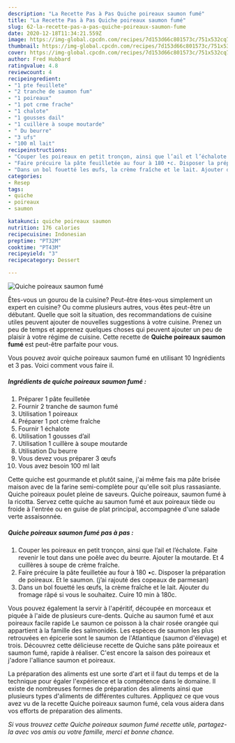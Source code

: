 ```yaml
---
description: "La Recette Pas à Pas Quiche poireaux saumon fumé"
title: "La Recette Pas à Pas Quiche poireaux saumon fumé"
slug: 62-la-recette-pas-a-pas-quiche-poireaux-saumon-fume
date: 2020-12-18T11:34:21.559Z
image: https://img-global.cpcdn.com/recipes/7d153d66c801573c/751x532cq70/quiche-poireaux-saumon-fume-photo-principale-de-la-recette.jpg
thumbnail: https://img-global.cpcdn.com/recipes/7d153d66c801573c/751x532cq70/quiche-poireaux-saumon-fume-photo-principale-de-la-recette.jpg
cover: https://img-global.cpcdn.com/recipes/7d153d66c801573c/751x532cq70/quiche-poireaux-saumon-fume-photo-principale-de-la-recette.jpg
author: Fred Hubbard
ratingvalue: 4.8
reviewcount: 4
recipeingredient:
- "1 pte feuillete"
- "2 tranche de saumon fum"
- "1 poireaux"
- "1 pot crme frache"
- "1 chalote"
- "1 gousses dail"
- "1 cuillère à soupe moutarde"
- " Du beurre"
- "3 ufs"
- "100 ml lait"
recipeinstructions:
- "Couper les poireaux en petit tronçon, ainsi que l’ail et l’échalote. Faite revenir le tout dans une poêle avec du beurre. Ajouter la moutarde. Et 4 cuillères à soupe de crème fraîche."
- "Faire précuire la pâte feuilletée au four à 180 •c. Disposer la préparation de poireaux. Et le saumon. (j’ai rajouté des copeaux de parmesan)"
- "Dans un bol fouetté les œufs, la crème fraîche et le lait. Ajouter du fromage râpé si vous le souhaitez. Cuire 10 min à 180c."
categories:
- Resep
tags:
- quiche
- poireaux
- saumon

katakunci: quiche poireaux saumon 
nutrition: 176 calories
recipecuisine: Indonesian
preptime: "PT32M"
cooktime: "PT43M"
recipeyield: "3"
recipecategory: Dessert

---
```



![Quiche poireaux saumon fumé](https://img-global.cpcdn.com/recipes/7d153d66c801573c/751x532cq70/quiche-poireaux-saumon-fume-photo-principale-de-la-recette.jpg)

Êtes-vous un gourou de la cuisine? Peut-être êtes-vous simplement un expert en cuisine? Ou comme plusieurs autres, vous êtes peut-être un débutant. Quelle que soit la situation, des recommandations de cuisine utiles peuvent ajouter de nouvelles suggestions à votre cuisine. Prenez un peu de temps et apprenez quelques choses qui peuvent ajouter un peu de plaisir à votre régime de cuisine. Cette recette de <strong> Quiche poireaux saumon fumé </strong> est peut-être parfaite pour vous.

<!--inarticleads1-->

Vous pouvez avoir quiche poireaux saumon fumé en utilisant 10 Ingrédients et 3 pas. Voici comment vous faire il.

##### Ingrédients de quiche poireaux saumon fumé :

1. Préparer 1 pâte feuilletée
1. Fournir 2 tranche de saumon fumé
1. Utilisation 1 poireaux
1. Préparer 1 pot crème fraîche
1. Fournir 1 échalote
1. Utilisation 1 gousses d’ail
1. Utilisation 1 cuillère à soupe moutarde
1. Utilisation  Du beurre
1. Vous devez vous préparer 3 œufs
1. Vous avez besoin 100 ml lait


Cette quiche est gourmande et plutôt saine, j&#39;ai même fais ma pâte brisée maison avec de la farine semi-complète pour qu&#39;elle soit plus rassasiante. Quiche poireaux poulet pleine de saveurs. Quiche poireaux, saumon fumé à la ricotta. Servez cette quiche au saumon fumé et aux poireaux tiède ou froide à l&#39;entrée ou en guise de plat principal, accompagnée d&#39;une salade verte assaisonnée. 

<!--inarticleads2-->

##### Quiche poireaux saumon fumé pas à pas :

1. Couper les poireaux en petit tronçon, ainsi que l’ail et l’échalote. Faite revenir le tout dans une poêle avec du beurre. Ajouter la moutarde. Et 4 cuillères à soupe de crème fraîche.
1. Faire précuire la pâte feuilletée au four à 180 •c. Disposer la préparation de poireaux. Et le saumon. (j’ai rajouté des copeaux de parmesan)
1. Dans un bol fouetté les œufs, la crème fraîche et le lait. Ajouter du fromage râpé si vous le souhaitez. Cuire 10 min à 180c.


Vous pouvez également la servir à l&#39;apéritif, découpée en morceaux et piquée à l&#39;aide de plusieurs cure-dents. Quiche au saumon fumé et aux poireaux facile rapide Le saumon ce poisson à la chair rosée orangée qui appartient à la famille des salmonidés. Les espèces de saumon les plus retrouvées en épicerie sont le saumon de l&#39;Atlantique (saumon d&#39;élevage) et trois. Découvrez cette délicieuse recette de Quiche sans pâte poireaux et saumon fumé, rapide à réaliser. C&#39;est encore la saison des poireaux et j&#39;adore l&#39;alliance saumon et poireaux. 

<!--inarticleads1-->

<p>
La préparation des aliments est une sorte d'art et il faut du temps et de la technique pour égaler l'expérience et la compétence dans le domaine. Il existe de nombreuses formes de préparation des aliments ainsi que plusieurs types d'aliments de différentes cultures. Appliquez ce que vous avez vu de la recette Quiche poireaux saumon fumé, cela vous aidera dans vos efforts de préparation des aliments.
</p>

<p>
<i>Si vous trouvez cette Quiche poireaux saumon fumé recette utile, partagez-la avec vos amis ou votre famille, merci et bonne chance.</i>
</p>
